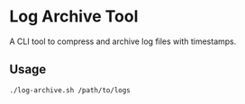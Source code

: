 # Log Archive Tool
 
A CLI tool to compress and archive log files with timestamps.
 
## Usage
 
```bash
./log-archive.sh /path/to/logs
